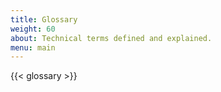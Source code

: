 ```yaml
---
title: Glossary
weight: 60
about: Technical terms defined and explained.
menu: main 
---
```


{{< glossary >}}
